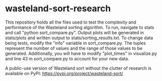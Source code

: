 # wasteland-sort-research

This repository holds all the files used to test the complexity and performance of the Wasteland sorting algorithm. To run, navigate to stats 
and call "python sort_compare.py". Output plots will be generated in stats/plots and written output to stats/sorting_results.txt. To change data being tests, modify
the "info" variable in sort_compare.py. The tuples represent the number of values and the range of those values to be generated. Additionally, you will have to modify
"plot_times" in visualize.py and line 43 in sort_compare.py to account for your new data.

A public-use version of Wasteland sort without the clutter of research is available on PyPI: https://pypi.org/project/wasteland-sort/
